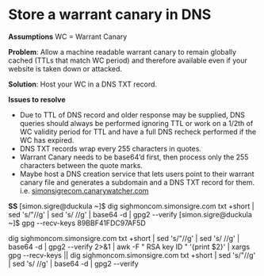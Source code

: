 # Store a warrant canary in DNS

**Assumptions**
WC = Warrant Canary

**Problem**: Allow a machine readable warrant canary to remain globally cached (TTLs that match WC period) and therefore available even if your website is taken down or attacked.

**Solution**: Host your WC in a DNS TXT record.

**Issues to resolve**
* Due to TTL of DNS record and older response may be supplied, DNS queries should always be performed ignoring TTL or work on a 1/2th of WC validity period for TTL and have a full DNS recheck performed if the WC has expired.
* DNS TXT records wrap every 255 characters in quotes.
* Warrant Canary needs to be base64’d first, then process only the 255 characters between the quote marks.
* Maybe host a DNS creation service that lets users point to their warrant canary file and generates a subdomain and a DNS TXT record for them. i.e. [simonsigrecom.canarywatcher.com](https://simonsigrecom.canarywatcher.com)

**SS**
[simon.sigre@duckula ~]$ dig sighmoncom.simonsigre.com txt +short | sed 's/"//g' |  sed 's/ //g' | base64 -d | gpg2 --verify 
[simon.sigre@duckula ~]$ gpg --recv-keys 89BBF41FDC97AF5D

dig sighmoncom.simonsigre.com txt +short | sed 's/"//g' |  sed 's/ //g' | base64 -d | gpg2 --verify 2>&1  | awk -F " RSA key ID " '{print $2}' | xargs gpg --recv-keys || dig sighmoncom.simonsigre.com txt +short | sed 's/"//g' |  sed 's/ //g' | base64 -d | gpg2 --verify
